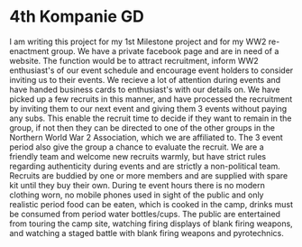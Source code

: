 # 4th Kompanie GD

I am writing this project for my 1st Milestone project and for my WW2 re-enactment group. We have a private facebook page and are in need of a website. The function would be to attract recruitment, inform WW2 enthusiast's of our event schedule and encourage event holders to consider inviting us to their events. We recieve a lot of attention during events and have handed business cards to enthusiast's with our details on. We have picked up a few recruits in this manner, and have processed the recruitment by inviting them to our next event and giving them 3 events without paying any subs. This enable the recruit time to decide if they want to remain in the group, if not then they can be directed to one of the other groups in the Northern World War 2 Association, which we are affiliated to. The 3 event period also give the group a chance to evaluate the recruit. We are a friendly team and welcome new recruits warmly, but have strict rules regarding authenticity during events and are strictly a non-political team. Recruits are buddied by one or more members and are supplied with spare kit until they buy their own. During te event hours there is no modern clothing worn, no mobile phones used in sight of the public and only realistic period food can be eaten, which is cooked in the camp, drinks must be consumed from period water bottles/cups. The public are entertained from touring the camp site, watching firing displays of blank firing weapons, and watching a staged battle with blank firing weapons and pyrotechnics. 

